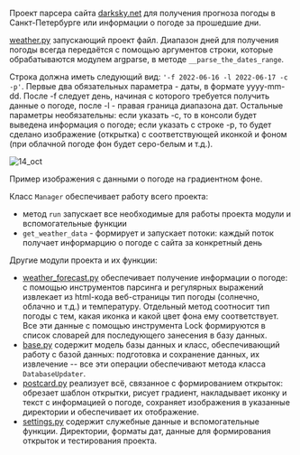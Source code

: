 Проект парсера сайта [darksky.net](https://darksky.net) для получения прогноза погоды в Санкт-Петербурге
или информации о погоде за прошедшие дни. 

[weather.py](https://github.com/kirillsdnv/weather_parser#:~:text=23%20minutes%20ago-,weather.py,-project%20files%20added) запускающий проект файл.
Диапазон дней для получения погоды всегда передаётся с помощью аргументов строки, которые обрабатываются модулем argparse, в методе `__parse_the_dates_range`.

Строка должна иметь следующий вид: `'-f 2022-06-16 -l 2022-06-17 -c -p'`. Первые два обязательных параметра - даты, в формате yyyy-mm-dd. После -f следует день, начиная с которого требуется получить данные о погоде, после -l - правая граница диапазона дат. Остальные параметры необязательны: если указать -c, то в консоли будет выведена информация о погоде; если указать с строке -p, то будет сделано изображение (открытка) с соответствующей иконкой и фоном (при облачной погоде фон будет серо-белым и т.д.).

![14_oct](https://user-images.githubusercontent.com/80598880/172243315-1f1fe933-c8f2-49c3-a43d-1fd67d23d7f3.jpg)

Пример изображения с данными о погоде на градиентном фоне.

Класс `Manager` обеспечивает работу всего проекта:
 - метод `run` запускает все необходимые для работы проекта модули и вспомогательные функции
 - `get_weather_data` - формирует и запускает потоки: каждый поток получает информарцию о погоде с сайта за конкретный день

Другие модули проекта и их функции:
  - [weather_forecast.py](https://github.com/kirillsdnv/weather_parser/blob/main/weather_forecast.py) обеспечивает получение информации о погоде: с помощью инструментов парсинга и регулярных выражений извлекает из html-кода веб-страницы тип погоды (солнечно, облачно и т.д.) и температуру. Отдельный метод соотносит тип погоды с тем, какая иконка и какой цвет фона ему соответствует. Все эти данные с помощью инструмента Lock формируются в список словарей для последующего занесения в базу данных.
  - [base.py](https://github.com/kirillsdnv/weather_parser#:~:text=1%20hour%20ago-,base.py,-project%20files%20added) содержит модель базы данных и класс, обеспечивающий работу с базой данных: подготовка и сохранение данных, их извлечение -- все эти операции обеспечивают метода класса `DatabaseUpdater`.
  - [postcard.py](https://github.com/kirillsdnv/weather_parser/blob/main/postcard.py) реализует всё, связанное с формированием открыток: обрезает шаблон открытки, рисует градиент, накладывает иконку и текст с информацией о погоде, сохраняет изображения в указанные директории и обеспечивает их отображение.
  - [settings.py](https://github.com/kirillsdnv/weather_parser#:~:text=1%20hour%20ago-,settings.py,-settings%20file) содержит служебные данные и вспомогательные функции. Директории, форматы дат, данные для формирования открыток и тестирования проекта.
